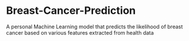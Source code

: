 # Breast-Cancer-Prediction
A personal Machine Learning model that predicts the likelihood of breast cancer based on various features extracted from health data
